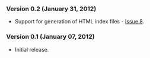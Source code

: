 ### Version 0.2 (January 31, 2012)

* Support for generation of HTML index files - [Issue 8](https://github.com/bmuschko/gradle-java2html-plugin/issues/1).

### Version 0.1 (January 07, 2012)

* Initial release.